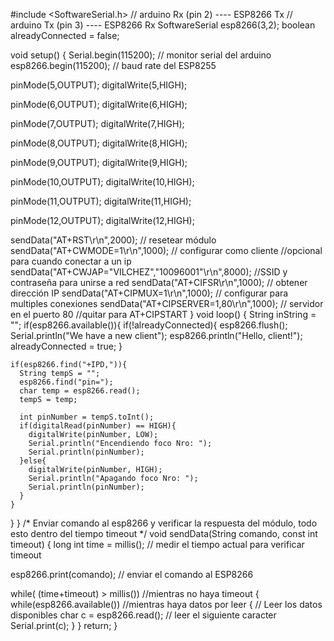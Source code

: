 #include <SoftwareSerial.h>
 // arduino Rx (pin 2) ---- ESP8266 Tx
 // arduino Tx (pin 3) ---- ESP8266 Rx
SoftwareSerial esp8266(3,2); 
boolean alreadyConnected = false;

void setup()
{
 Serial.begin(115200);  // monitor serial del arduino
 esp8266.begin(115200); // baud rate del ESP8255

 pinMode(5,OUTPUT);
 digitalWrite(5,HIGH);
 
 pinMode(6,OUTPUT);
 digitalWrite(6,HIGH);

 pinMode(7,OUTPUT);
 digitalWrite(7,HIGH);

 pinMode(8,OUTPUT);
 digitalWrite(8,HIGH);

 pinMode(9,OUTPUT);
 digitalWrite(9,HIGH);

 pinMode(10,OUTPUT);
 digitalWrite(10,HIGH);

 pinMode(11,OUTPUT);
 digitalWrite(11,HIGH);

 pinMode(12,OUTPUT);
 digitalWrite(12,HIGH);
 
 sendData("AT+RST\r\n",2000);      // resetear módulo
 sendData("AT+CWMODE=1\r\n",1000); // configurar como cliente //opcional para cuando conectar a un ip
 sendData("AT+CWJAP=\"VILCHEZ\",\"10096001\"\r\n",8000); //SSID y contraseña para unirse a red 
 sendData("AT+CIFSR\r\n",1000);    // obtener dirección IP
 sendData("AT+CIPMUX=1\r\n",1000); // configurar para multiples conexiones
 sendData("AT+CIPSERVER=1,80\r\n",1000);         // servidor en el puerto 80 //quitar para AT+CIPSTART
}
void loop()
{
  String inString = "";
  if(esp8266.available()){
    if(!alreadyConnected){
      esp8266.flush();
      Serial.println("We have a new client");
      esp8266.println("Hello, client!");
      alreadyConnected = true;
    }

    if(esp8266.find("+IPD,")){
      String tempS = "";
      esp8266.find("pin=");
      char temp = esp8266.read();
      tempS = temp;

      int pinNumber = tempS.toInt();
      if(digitalRead(pinNumber) == HIGH){
        digitalWrite(pinNumber, LOW);
        Serial.println("Encendiendo foco Nro: ");
        Serial.println(pinNumber);
      }else{
        digitalWrite(pinNumber, HIGH);
        Serial.println("Apagando foco Nro: ");
        Serial.println(pinNumber);
      }
    }
  }
}
/*
Enviar comando al esp8266 y verificar la respuesta del módulo, todo esto dentro del tiempo timeout
*/
void sendData(String comando, const int timeout)
{
 long int time = millis(); // medir el tiempo actual para verificar timeout
 
 esp8266.print(comando); // enviar el comando al ESP8266
 
 while( (time+timeout) > millis()) //mientras no haya timeout
 {
 while(esp8266.available()) //mientras haya datos por leer
 { 
 // Leer los datos disponibles
 char c = esp8266.read(); // leer el siguiente caracter
 Serial.print(c);
 }
 } 
 return;
}
